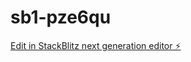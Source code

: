 # sb1-pze6qu

[Edit in StackBlitz next generation editor ⚡️](https://stackblitz.com/~/github.com/yamaokuseoer/sb1-pze6qu)
